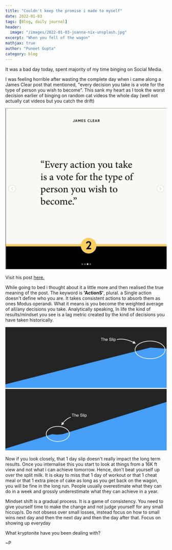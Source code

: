 ```yaml
---
title: "Couldn't keep the promise i made to myself"
date: 2022-01-03
tags: [Blog, daily journal]
header:
  image: "/images/2022-01-03-joanna-nix-unsplash.jpg"
excerpt: "When you fell of the wagon"
mathjax: true
author: "Puneet Gupta"
category: blog
---
```


It was a bad day today, spent majority of my time binging on Social Media.

I was feeling horrible after wasting the complete day when i came along a James Clear post that mentioned, "every decision you take is a vote for the type of person you wish to become". This sank my heart as I took the worst decision earlier of binging on random cat videos the whole day (well not actually cat videos but you catch the drift)

![James Clear, you are collection of your actions](/images/2022-01-03-jamesclear.png "James Clear: You are collection of your actions")

Visit his post [here.](https://www.instagram.com/p/CYRhXfiLX84/?utm_source=ig_web_copy_link)

While going to bed i thought about it a little more and then realised the true meaning of the post. The keyword is **'ActionS'**, plural. a Single action doesn't define who you are. It takes consistent actions to absorb them as ones Modus operandi. What it means is you become the weighted average of all/any decisions you take. Analytically speaking, In life the kind of results/mindset you see is a lag metric created by the kind of decisions you have taken historically.

![The Slip Day, No Progress!](/images/2022-01-03-slip_day.jpg "The Slip Day, No Progress!")
![Grand Scheme of Things](/images/2022-01-03-grand_scheme.png "Grand Scheme of Things")

Now if you look closely, that 1 day slip doesn't really impact the long term results. Once you internalise this you start to look at things from a 16K ft view and not what i can achieve tomorrow. Hence, don't beat yourself up over the split milk. It is okay to miss that 1 day of workout or that 1 cheat meal or that 1 extra piece of cake as long as you get back on the wagon, you will be fine in the long run. People usually overestimate what they can do in a week and grossly underestimate what they can achieve in a year.

Mindset shift is a gradual process. It is a game of consistency. You need to give yourself time to make the change and not judge yourself for any small hiccup/s. Do not obsess over small losses, instead focus on how to small wins next day and then the next day and then the day after that. Focus on showing up everyday

What kryptonite have you been dealing with?

~P
